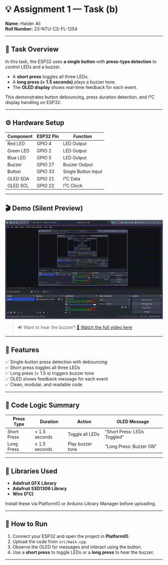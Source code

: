 # 💡 Assignment 1 — Task (b)

**Name:** Haider Ali  
**Roll Number:** 23-NTU-CS-FL-1254  

---

## 🧠 Task Overview

In this task, the ESP32 uses **a single button** with **press-type detection** to control LEDs and a buzzer.  
- A **short press** toggles all three LEDs.  
- A **long press (> 1.5 seconds)** plays a buzzer tone.  
- The **OLED display** shows real-time feedback for each event.  

This demonstrates button debouncing, press duration detection, and I²C display handling on ESP32.

---

## ⚙️ Hardware Setup

| Component | ESP32 Pin | Function |
|------------|------------|-----------|
| Red LED | GPIO 4 | LED Output |
| Green LED | GPIO 2 | LED Output |
| Blue LED | GPIO 5 | LED Output |
| Buzzer | GPIO 27 | Buzzer Output |
| Button | GPIO 33 | Single Button Input |
| OLED SDA | GPIO 21 | I²C Data |
| OLED SCL | GPIO 22 | I²C Clock |

---

## 🎬 Demo (Silent Preview)

![Task B Demo GIF](demo/demoB.gif)

> 🔊 Want to hear the buzzer? [🎥 Watch the full video here](https://github.com/haider-ali-1254/Embedded_IOT/blob/master/assignment1-1254/Task%202%20-%20Short%20And%20Long%20Press/demo/demoB.mp4?raw=true)

---

## 🧩 Features

✅ Single-button press detection with debouncing  
✅ Short press toggles all three LEDs  
✅ Long press (> 1.5 s) triggers buzzer tone  
✅ OLED shows feedback message for each event  
✅ Clean, modular, and readable code  

---

## 🧾 Code Logic Summary

| Press Type | Duration | Action | OLED Message |
|-------------|-----------|---------|----------------|
| Short Press | < 1.5 seconds | Toggle all LEDs | “Short Press: LEDs Toggled” |
| Long Press | ≥ 1.5 seconds | Play buzzer tone | “Long Press: Buzzer ON” |

---

## 🧰 Libraries Used
- **Adafruit GFX Library**
- **Adafruit SSD1306 Library**
- **Wire (I²C)**

Install these via PlatformIO or Arduino Library Manager before uploading.

---

## 🚀 How to Run
1. Connect your ESP32 and open the project in **PlatformIO**.  
2. Upload the code from `src/main.cpp`.  
3. Observe the OLED for messages and interact using the button.  
4. Use a **short press** to toggle LEDs or a **long press** to hear the buzzer.

---

